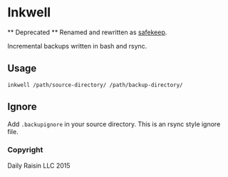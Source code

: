 # Inkwell

** Deprecated ** Renamed and rewritten as [safekeep](https://www.npmjs.com/package/safekeep).

Incremental backups written in bash and rsync.

## Usage

    inkwell /path/source-directory/ /path/backup-directory/

## Ignore

Add `.backupignore` in your source directory. This is an rsync style ignore file.

### Copyright

Daily Raisin LLC 2015
